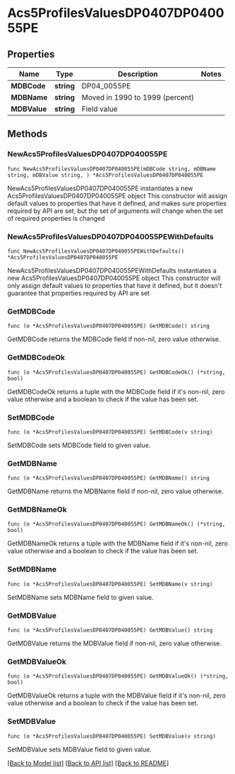 # Acs5ProfilesValuesDP0407DP040055PE

## Properties

Name | Type | Description | Notes
------------ | ------------- | ------------- | -------------
**MDBCode** | **string** | DP04_0055PE | 
**MDBName** | **string** | Moved in 1990 to 1999 (percent) | 
**MDBValue** | **string** | Field value | 

## Methods

### NewAcs5ProfilesValuesDP0407DP040055PE

`func NewAcs5ProfilesValuesDP0407DP040055PE(mDBCode string, mDBName string, mDBValue string, ) *Acs5ProfilesValuesDP0407DP040055PE`

NewAcs5ProfilesValuesDP0407DP040055PE instantiates a new Acs5ProfilesValuesDP0407DP040055PE object
This constructor will assign default values to properties that have it defined,
and makes sure properties required by API are set, but the set of arguments
will change when the set of required properties is changed

### NewAcs5ProfilesValuesDP0407DP040055PEWithDefaults

`func NewAcs5ProfilesValuesDP0407DP040055PEWithDefaults() *Acs5ProfilesValuesDP0407DP040055PE`

NewAcs5ProfilesValuesDP0407DP040055PEWithDefaults instantiates a new Acs5ProfilesValuesDP0407DP040055PE object
This constructor will only assign default values to properties that have it defined,
but it doesn't guarantee that properties required by API are set

### GetMDBCode

`func (o *Acs5ProfilesValuesDP0407DP040055PE) GetMDBCode() string`

GetMDBCode returns the MDBCode field if non-nil, zero value otherwise.

### GetMDBCodeOk

`func (o *Acs5ProfilesValuesDP0407DP040055PE) GetMDBCodeOk() (*string, bool)`

GetMDBCodeOk returns a tuple with the MDBCode field if it's non-nil, zero value otherwise
and a boolean to check if the value has been set.

### SetMDBCode

`func (o *Acs5ProfilesValuesDP0407DP040055PE) SetMDBCode(v string)`

SetMDBCode sets MDBCode field to given value.


### GetMDBName

`func (o *Acs5ProfilesValuesDP0407DP040055PE) GetMDBName() string`

GetMDBName returns the MDBName field if non-nil, zero value otherwise.

### GetMDBNameOk

`func (o *Acs5ProfilesValuesDP0407DP040055PE) GetMDBNameOk() (*string, bool)`

GetMDBNameOk returns a tuple with the MDBName field if it's non-nil, zero value otherwise
and a boolean to check if the value has been set.

### SetMDBName

`func (o *Acs5ProfilesValuesDP0407DP040055PE) SetMDBName(v string)`

SetMDBName sets MDBName field to given value.


### GetMDBValue

`func (o *Acs5ProfilesValuesDP0407DP040055PE) GetMDBValue() string`

GetMDBValue returns the MDBValue field if non-nil, zero value otherwise.

### GetMDBValueOk

`func (o *Acs5ProfilesValuesDP0407DP040055PE) GetMDBValueOk() (*string, bool)`

GetMDBValueOk returns a tuple with the MDBValue field if it's non-nil, zero value otherwise
and a boolean to check if the value has been set.

### SetMDBValue

`func (o *Acs5ProfilesValuesDP0407DP040055PE) SetMDBValue(v string)`

SetMDBValue sets MDBValue field to given value.



[[Back to Model list]](../README.md#documentation-for-models) [[Back to API list]](../README.md#documentation-for-api-endpoints) [[Back to README]](../README.md)


